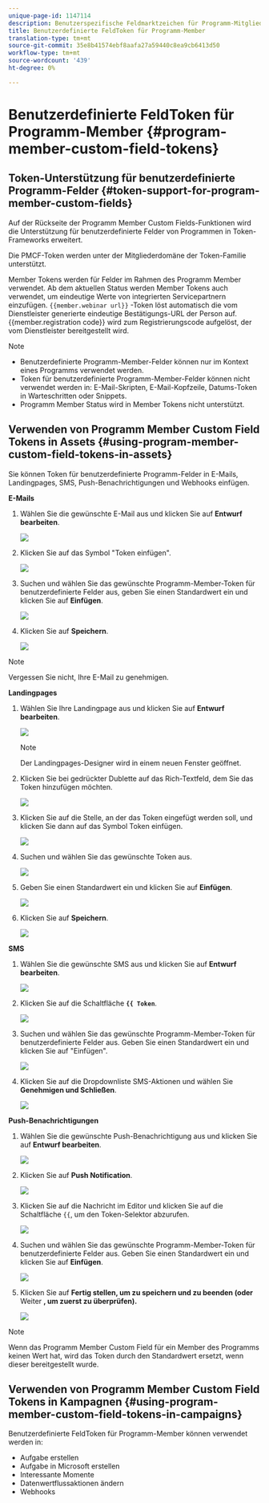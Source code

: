 ```yaml
---
unique-page-id: 1147114
description: Benutzerspezifische Feldmarktzeichen für Programm-Mitglieder - MarketingToDocs - Produktdokumentation
title: Benutzerdefinierte FeldToken für Programm-Member
translation-type: tm+mt
source-git-commit: 35e8b41574ebf8aafa27a59440c8ea9cb6413d50
workflow-type: tm+mt
source-wordcount: '439'
ht-degree: 0%

---
```



# Benutzerdefinierte FeldToken für Programm-Member {#program-member-custom-field-tokens}

## Token-Unterstützung für benutzerdefinierte Programm-Felder {#token-support-for-program-member-custom-fields}

Auf der Rückseite der Programm Member Custom Fields-Funktionen wird die Unterstützung für benutzerdefinierte Felder von Programmen in Token-Frameworks erweitert.

Die PMCF-Token werden unter der Mitgliederdomäne der Token-Familie unterstützt.

Member Tokens werden für Felder im Rahmen des Programm Member verwendet. Ab dem aktuellen Status werden Member Tokens auch verwendet, um eindeutige Werte von integrierten Servicepartnern einzufügen. `{{member.webinar url}}` -Token löst automatisch die vom Dienstleister generierte eindeutige Bestätigungs-URL der Person auf. {{member.registration code}} wird zum Registrierungscode aufgelöst, der vom Dienstleister bereitgestellt wird.

>[!NOTE]
>
>* Benutzerdefinierte Programm-Member-Felder können nur im Kontext eines Programms verwendet werden.
>* Token für benutzerdefinierte Programm-Member-Felder können nicht verwendet werden in: E-Mail-Skripten, E-Mail-Kopfzeile, Datums-Token in Warteschritten oder Snippets.
>* Programm Member Status wird in Member Tokens nicht unterstützt.


## Verwenden von Programm Member Custom Field Tokens in Assets {#using-program-member-custom-field-tokens-in-assets}

Sie können Token für benutzerdefinierte Programm-Felder in E-Mails, Landingpages, SMS, Push-Benachrichtigungen und Webhooks einfügen.

**E-Mails**

1. Wählen Sie die gewünschte E-Mail aus und klicken Sie auf **Entwurf bearbeiten**.

   ![](assets/program-member-custom-field-tokens-1.png)

1. Klicken Sie auf das Symbol &quot;Token einfügen&quot;.

   ![](assets/program-member-custom-field-tokens-2.png)

1. Suchen und wählen Sie das gewünschte Programm-Member-Token für benutzerdefinierte Felder aus, geben Sie einen Standardwert ein und klicken Sie auf **Einfügen**.

   ![](assets/program-member-custom-field-tokens-3.png)

1. Klicken Sie auf **Speichern**.

   ![](assets/program-member-custom-field-tokens-4.png)

>[!NOTE]
>
>Vergessen Sie nicht, Ihre E-Mail zu genehmigen.

**Landingpages**

1. Wählen Sie Ihre Landingpage aus und klicken Sie auf **Entwurf bearbeiten**.

   ![](assets/program-member-custom-field-tokens-5.png)

   >[!NOTE]
   >
   >Der Landingpages-Designer wird in einem neuen Fenster geöffnet.

1. Klicken Sie bei gedrückter Dublette auf das Rich-Textfeld, dem Sie das Token hinzufügen möchten.

   ![](assets/program-member-custom-field-tokens-6.png)

1. Klicken Sie auf die Stelle, an der das Token eingefügt werden soll, und klicken Sie dann auf das Symbol Token einfügen.

   ![](assets/program-member-custom-field-tokens-7.png)

1. Suchen und wählen Sie das gewünschte Token aus.

   ![](assets/program-member-custom-field-tokens-8.png)

1. Geben Sie einen Standardwert ein und klicken Sie auf **Einfügen**.

   ![](assets/program-member-custom-field-tokens-9.png)

1. Klicken Sie auf **Speichern**.

   ![](assets/program-member-custom-field-tokens-10.png)

**SMS**

1. Wählen Sie die gewünschte SMS aus und klicken Sie auf **Entwurf bearbeiten**.

   ![](assets/program-member-custom-field-tokens-11.png)

1. Klicken Sie auf die Schaltfläche **`{{ Token`**.

   ![](assets/program-member-custom-field-tokens-12.png)

1. Suchen und wählen Sie das gewünschte Programm-Member-Token für benutzerdefinierte Felder aus. Geben Sie einen Standardwert ein und klicken Sie auf &quot;Einfügen&quot;.

   ![](assets/program-member-custom-field-tokens-13.png)

1. Klicken Sie auf die Dropdownliste SMS-Aktionen und wählen Sie **Genehmigen und Schließen**.

   ![](assets/program-member-custom-field-tokens-14.png)

**Push-Benachrichtigungen**

1. Wählen Sie die gewünschte Push-Benachrichtigung aus und klicken Sie auf **Entwurf bearbeiten**.

   ![](assets/program-member-custom-field-tokens-15.png)

1. Klicken Sie auf **Push Notification**.

   ![](assets/program-member-custom-field-tokens-16.png)

1. Klicken Sie auf die Nachricht im Editor und klicken Sie auf die Schaltfläche `{{`, um den Token-Selektor abzurufen.

   ![](assets/program-member-custom-field-tokens-17.png)

1. Suchen und wählen Sie das gewünschte Programm-Member-Token für benutzerdefinierte Felder aus. Geben Sie einen Standardwert ein und klicken Sie auf **Einfügen**.

   ![](assets/program-member-custom-field-tokens-18.png)

1. Klicken Sie auf **Fertig stellen, um zu speichern und zu beenden (oder** Weiter **, um zuerst zu überprüfen).**

   ![](assets/program-member-custom-field-tokens-19.png)

>[!NOTE]
>
>Wenn das Programm Member Custom Field für ein Member des Programms keinen Wert hat, wird das Token durch den Standardwert ersetzt, wenn dieser bereitgestellt wurde.

## Verwenden von Programm Member Custom Field Tokens in Kampagnen {#using-program-member-custom-field-tokens-in-campaigns}

Benutzerdefinierte FeldToken für Programm-Member können verwendet werden in:

* Aufgabe erstellen
* Aufgabe in Microsoft erstellen
* Interessante Momente
* Datenwertflussaktionen ändern
* Webhooks
